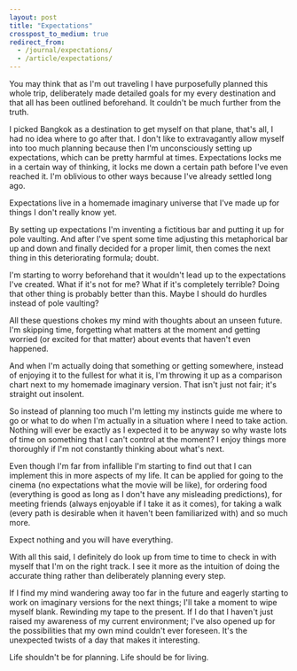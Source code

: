 ```yaml
---
layout: post
title: "Expectations"
crosspost_to_medium: true
redirect_from:
  - /journal/expectations/
  - /article/expectations/
---
```


You may think that as I'm out traveling I have purposefully planned this whole trip, deliberately made detailed goals for my every destination and that all has been outlined beforehand. It couldn't be much further from the truth.

I picked Bangkok as a destination to get myself on that plane, that's all, I had no idea where to go after that. I don't like to extravagantly allow myself into too much planning because then I'm unconsciously setting up expectations, which can be pretty harmful at times. Expectations locks me in a certain way of thinking, it locks me down a certain path before I've even reached it. I'm oblivious to other ways because I've already settled long ago.

Expectations live in a homemade imaginary universe that I've made up for things I don't really know yet.

By setting up expectations I'm inventing a fictitious bar and putting it up for pole vaulting. And after I've spent some time adjusting this metaphorical bar up and down and finally decided for a proper limit, then comes the next thing in this deteriorating formula; doubt.

I'm starting to worry beforehand that it wouldn't lead up to the expectations I've created. What if it's not for me? What if it's completely terrible? Doing that other thing is probably better than this. Maybe I should do hurdles instead of pole vaulting?

All these questions chokes my mind with thoughts about an unseen future. I'm skipping time, forgetting what matters at the moment and getting worried (or excited for that matter) about events that haven't even happened.

And when I'm actually doing that something or getting somewhere, instead of enjoying it to the fullest for what it is, I'm throwing it up as a comparison chart next to my homemade imaginary version. That isn't just not fair; it's straight out insolent.

So instead of planning too much I'm letting my instincts guide me where to go or what to do when I'm actually in a situation where I need to take action. Nothing will ever be exactly as I expected it to be anyway so why waste lots of time on something that I can't control at the moment? I enjoy things more thoroughly if I'm not constantly thinking about what's next.

Even though I'm far from infallible I'm starting to find out that I can implement this in more aspects of my life. It can be applied for going to the cinema (no expectations what the movie will be like), for ordering food (everything is good as long as I don't have any misleading predictions), for meeting friends (always enjoyable if I take it as it comes), for taking a walk (every path is desirable when it haven't been familiarized with) and so much more.

Expect nothing and you will have everything.

With all this said, I definitely do look up from time to time to check in with myself that I'm on the right track. I see it more as the intuition of doing the accurate thing rather than deliberately planning every step.

If I find my mind wandering away too far in the future and eagerly starting to work on imaginary versions for the next things; I'll take a moment to wipe myself blank. Rewinding my tape to the present. If I do that I haven't just raised my awareness of my current environment; I've also opened up for the possibilities that my own mind couldn't ever foreseen. It's the unexpected twists of a day that makes it interesting.

Life shouldn't be for planning. Life should be for living.
